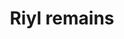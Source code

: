 ---
layout: item
title: Riyl remains
item-id: 3400
datatable: true
id: 3400
name: "Riyl remains"
members: true
lowalch: 0
highalch: 0
examine: "The remains of a deadly shade."
monsters:
  - id: 1281
    name: "Riyl Shadow"
    members: true
    combat_level: 80
    wiki_url: "https://oldschool.runescape.wiki/w/Riyl_Shade#Shadow"
    drops:
      - quantity: "1"
        rarity: 1
    image: "https://oldschool.runescape.wiki/images/thumb/6/68/Riyl_Shade.png/130px-Riyl_Shade.png?c166f"
  - id: 1282
    name: "Riyl Shade"
    members: true
    combat_level: 80
    wiki_url: "https://oldschool.runescape.wiki/w/Riyl_Shade#Shade"
    drops:
      - quantity: "1"
        rarity: 1
    image: "https://oldschool.runescape.wiki/images/thumb/6/68/Riyl_Shade.png/130px-Riyl_Shade.png?c166f"
  - id: 5631
    name: "Riyl shadow"
    members: true
    combat_level: 80
    wiki_url: "https://oldschool.runescape.wiki/w/Riyl_shadow_(Temple_Trekking)"
    drops:
      - quantity: "1"
        rarity: 1
    image: "https://oldschool.runescape.wiki/images/thumb/6/68/Riyl_Shade.png/120px-Riyl_Shade.png?c166f"
---